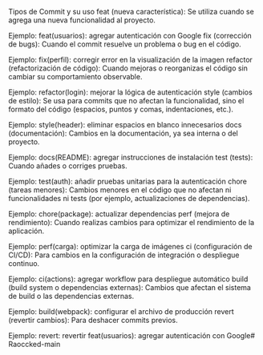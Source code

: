 Tipos de Commit y su uso
feat (nueva característica): Se utiliza cuando se agrega una nueva funcionalidad al proyecto.

Ejemplo: feat(usuarios): agregar autenticación con Google
fix (corrección de bugs): Cuando el commit resuelve un problema o bug en el código.

Ejemplo: fix(perfil): corregir error en la visualización de la imagen
refactor (refactorización de código): Cuando mejoras o reorganizas el código sin cambiar su comportamiento observable.

Ejemplo: refactor(login): mejorar la lógica de autenticación
style (cambios de estilo): Se usa para commits que no afectan la funcionalidad, sino el formato del código (espacios, puntos y comas, indentaciones, etc.).

Ejemplo: style(header): eliminar espacios en blanco innecesarios
docs (documentación): Cambios en la documentación, ya sea interna o del proyecto.

Ejemplo: docs(README): agregar instrucciones de instalación
test (tests): Cuando añades o corriges pruebas.

Ejemplo: test(auth): añadir pruebas unitarias para la autenticación
chore (tareas menores): Cambios menores en el código que no afectan ni funcionalidades ni tests (por ejemplo, actualizaciones de dependencias).

Ejemplo: chore(package): actualizar dependencias
perf (mejora de rendimiento): Cuando realizas cambios para optimizar el rendimiento de la aplicación.

Ejemplo: perf(carga): optimizar la carga de imágenes
ci (configuración de CI/CD): Para cambios en la configuración de integración o despliegue continuo.

Ejemplo: ci(actions): agregar workflow para despliegue automático
build (build system o dependencias externas): Cambios que afectan el sistema de build o las dependencias externas.

Ejemplo: build(webpack): configurar el archivo de producción
revert (revertir cambios): Para deshacer commits previos.

Ejemplo: revert: revertir feat(usuarios): agregar autenticación con Google#   R a o c c k e d - m a i n  
 